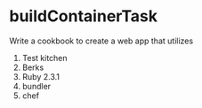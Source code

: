 # buildContainerTask

Write a cookbook to create a web app that utilizes 
1) Test kitchen
2) Berks
3) Ruby 2.3.1
4) bundler
5) chef

